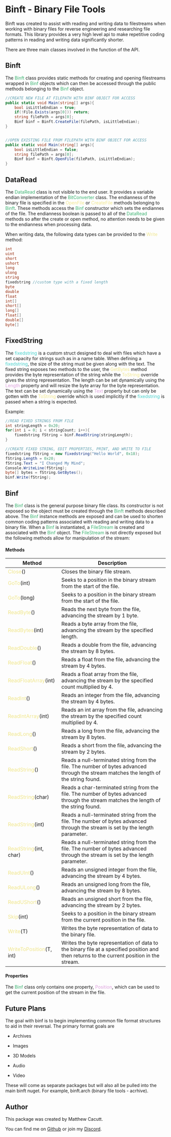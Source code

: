 # Binft - Binary File Tools

Binft was created to assist with reading and writing data to filestreams when working with binary files for reverse engineering and researching file formats. This library provides a very high level api to make repetitive coding patterns in reading and writing data significantly shorter. 

There are three main classes involved in the function of the API. 

## Binft

The <span style="color:mediumseagreen">Binft</span> class provides static methods for creating and opening filestreams wrapped in <span style="color:mediumseagreen">Binf</span> objects which can then be accessed through the public methods belonging to the <span style="color:mediumseagreen">Binf</span> object.

```csharp
//CREATE NEW FILE AT FILEPATH WITH BINF OBJECT FOR ACCESS
public static void Main(string[] args){
    bool isLittleEndian = true;
    if(!File.Exists(args[0])) return;
    string filePath = args[0];
    Binf binf = Binft.CreateFile(filePath, isLittleEndian);
}


//OPEN EXISTING FILE FROM FILEPATH WITH BINF OBJECT FOR ACCESS
public static void Main(string[] args){
    bool isLittleEndian = false;
    string filePath = args[0];
    Binf binf = Binft.OpenFile(filePath, isLittleEndian);
}
```

## DataRead

The <span style="color:mediumseagreen">DataRead</span> class is not visible to the end user. It provides a variable endian implementation of the <span style="color:mediumseagreen">BitConverter</span> class. The endianness of the binary file is specified in the <span style="color:khaki">OpenFile</span> or <span style="color:khaki">CreateFile</span> methods belonging to <span style="color:mediumseagreen">Binft</span>. These methods access the <span style="color:mediumseagreen">Binf</span> constructor which sets the endiannes of the file. The endianness boolean is passed to all of the <span style="color:mediumseagreen">DataRead</span> methods so after the create or open method, no attention needs to be given to the endianness when processing data. 

When writing data, the following data types can be provided to the <span style="color:khaki">Write</span> method:

```csharp
int
uint
short
ushort
long
ulong
string
fixedstring //custom type with a fixed length
byte
double
float
int[]
short[]
long[]
float[]
double[]
byte[]
```

## FixedString

The <span style="color:mediumturquoise">fixedstring</span> is a custom struct designed to deal with files which have a set capacity for strings such as in a name table. When defining a <span style="color:mediumturquoise">fixedstring</span>, the size of the string must be given along with the text. The fixed string exposes two methods to the user, the <span style="color:khaki">GetBytes</span> method provides the byte representation of the string while the <span style="color:khaki">ToString</span> override gives the string representation. The length can be set dynamically using the <span style="color:plum">Length</span> property and will resize the byte array for the byte representation. The text can be set dynamically using the <span style="color:plum">Text</span> property but can only be gotten with the <span style="color:khaki">ToString</span> override which is used implicitly if the <span style="color:mediumturquoise">fixedstring</span> is passed when a string is expected.

Example:

```csharp
//READ FIXED STRINGS FROM FILE
int stringLength = 0x20;
for(int i = 0; i < stringCount; i++){
    fixedstring fString = binf.ReadString(stringLength);
}

//CREATE FIXED STRING, EDIT PROPERTIES, PRINT, AND WRITE TO FILE
fixedstring fString = new fixedstring("Hello World", 0x18);
fString.Length = 0x20;
fString.Text = "I Changed My Mind";
Console.WriteLine(fString);
byte[] bytes = fString.GetBytes();
binf.Write(fString);
```

## Binf

The <span style="color:mediumseagreen">Binf</span> class is the general purpose binary file class. Its constructor is not exposed so the object must be created through the <span style="color:mediumseagreen">Binft</span> methods described above. The <span style="color:mediumseagreen">Binf</span> instance methods are exposed and can be used to shorten common coding patterns associated with reading and writing data to a binary file. When a <span style="color:mediumseagreen">Binf</span> is instantiated, a <span style="color:mediumseagreen">FileStream</span> is created and associated with the <span style="color:mediumseagreen">Binf</span> object. The <span style="color:mediumseagreen">FileStream</span> is not directly exposed but the following methods allow for manipulation of the stream:

#### Methods

| Method                                                      | Description                                                                                                                               |
| ----------------------------------------------------------- | ----------------------------------------------------------------------------------------------------------------------------------------- |
| <span style="color:khaki">Close</span>()                    | Closes the binary file stream.                                                                                                            |
| <span style="color:khaki">GoTo</span>(int)                  | Seeks to a position in the binary stream from the start of the file.                                                                      |
| <span style="color:khaki">GoTo</span>(long)                 | Seeks to a position in the binary stream from the start of the file.                                                                      |
| <span style="color:khaki">ReadByte</span>()                 | Reads the next byte from the file, advancing the stream by 1 byte.                                                                        |
| <span style="color:khaki">ReadBytes</span>(int)             | Reads a byte array from the file, advancing the stream by the specified length.                                                           |
| <span style="color:khaki">ReadDouble</span>()               | Reads a double from the file, advancing the stream by 8 bytes.                                                                            |
| <span style="color:khaki">ReadFloat</span>()                | Reads a float from the file, advancing the stream by 4 bytes.                                                                             |
| <span style="color:khaki">ReadFloatArray</span>(int)        | Reads a float array from the file, advancing the stream by the specified count multiplied by 4.                                           |
| <span style="color:khaki">ReadInt</span>()                  | Reads an integer from the file, advancing the stream by 4 bytes.                                                                          |
| <span style="color:khaki">ReadIntArray</span>(int)          | Reads an int array from the file, advancing the stream by the specified count multiplied by 4.                                            |
| <span style="color:khaki">ReadLong</span>()                 | Reads a long from the file, advancing the stream by 8 bytes.                                                                              |
| <span style="color:khaki">ReadShort</span>()                | Reads a short from the file, advancing the stream by 2 bytes.                                                                             |
| <span style="color:khaki">ReadString</span>()               | Reads a null-terminated string from the file. The number of bytes advanced through the stream matches the length of the string found.     |
| <span style="color:khaki">ReadString</span>(char)           | Reads a char-terminated string from the file. The number of bytes advanced through the stream matches the length of the string found.     |
| <span style="color:khaki">ReadString</span>(int)            | Reads a null-terminated string from the file. The number of bytes advanced through the stream is set by the length parameter.             |
| <span style="color:khaki">ReadString</span>(int, char)      | Reads a null-terminated string from the file. The number of bytes advanced through the stream is set by the length parameter.             |
| <span style="color:khaki">ReadUInt</span>()                 | Reads an unsigned integer from the file, advancing the stream by 4 bytes.                                                                 |
| <span style="color:khaki">ReadULong</span>()                | Reads an unsigned long from the file, advancing the stream by 8 bytes.                                                                    |
| <span style="color:khaki">ReadUShort</span>()               | Reads an unsigned short from the file, advancing the stream by 2 bytes.                                                                   |
| <span style="color:khaki">Skip</span>(int)                  | Seeks to a position in the binary stream from the current position in the file.                                                           |
| <span style="color:khaki">Write<T></span>(T)                | Writes the byte representation of data to the binary file.                                                                                |
| <span style="color:khaki">WriteToPosition<T></span>(T, int) | Writes the byte representation of data to the binary file at a specified position and then returns to the current position in the stream. |

#### Properties

The <span style="color:mediumseagreen">Binf</span> class only contains one property, <span style="color:plum">Position</span>, which can be used to get the current position of the stream in the file.

## Future Plans

The goal with binf is to begin implementing common file format structures to aid in their reversal. The primary format goals are

- Archives

- Images

- 3D Models

- Audio

- Video

These will come as separate packages but will also all be pulled into the main binft nuget. For example, binft.arch (binary file tools - acrhive).

## Author

This package was created by Matthew Cacutt. 

You can find me on [Github](https://github.com/xMcacutt/) or join my [Discord](https://discord.gg/qkPHxEEczd "https://discord.gg/qkPHxEEczd").





